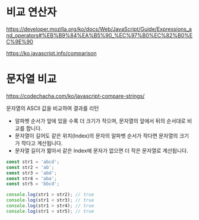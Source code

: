 # 비교 연산자

https://developer.mozilla.org/ko/docs/Web/JavaScript/Guide/Expressions_and_operators#%EB%B9%84%EA%B5%90_%EC%97%B0%EC%82%B0%EC%9E%90

https://ko.javascript.info/comparison

# 문자열 비교

https://codechacha.com/ko/javascript-compare-strings/

문자열의 ASCII 값을 비교하여 결과를 리턴

- 알파벳 순서가 앞에 있을 수록 더 크기가 작으며, 문자열의 앞에서 뒤의 순서대로 비교를 합니다.
- 문자열이 길어도 같은 위치(Index)의 문자의 알파벳 순서가 작다면 문자열의 크기가 작다고 계산됩니다.
- 문자열 길이가 짧아서 같은 Index에 문자가 없으면 더 작은 문자열로 계산됩니다.

```javascript
const str1 = 'abcd';
const str2 = 'ab';
const str3 = 'abd';
const str4 = 'aba';
const str5 = 'bbcd';

console.log(str1 > str2); // true
console.log(str1 < str3); // true
console.log(str1 > str4); // true
console.log(str1 < str5); // true
```
